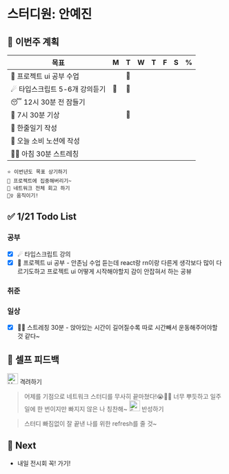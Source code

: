 # 스터디원: 안예진

## 🚀 이번주 계획
 
| 목표                            | M   | T   | W   | T   | F   | S   | %   |
| ------------------------------- | --- | --- | --- | --- | --- | --- | --- |
| 🌲 프로젝트 ui 공부 수업        |    |  🍓  |    |    |    |    |  |
| ☄ 타입스크립트 5-6개 강의듣기  | 🍓  |  🍓  |    |   |    |    |  |
| 😴 12시 30분 전 잠들기          |   |   |   |    |    |   | |
| 📌 7시 30분 기상                |   | 🍓  |    |   |    |    |   |
| 🎀 한줄일기 작성                |   |   |   |   |    |    |   |
| 💸 오늘 소비 노션에 작성        |   |   |   |   |    |    |   |
| 🤸‍♀️ 아침 30분 스트레칭           |   |   |   |   |    |    |   |


```text
⭐ 이번년도 목표 상기하기
📌 프로젝트에 집중해버리기~
📌 네트워크 전체 회고 하기
🤸‍♀️ 움직이기!

```

## ✅ 1/21 Todo List

### 공부
- [x] ☄ 타입스크립트 강의 
- [x] 🌲 프로젝트 ui 공부 - 안존님 수업 듣는데 react랑 rn이랑
다른게 생각보다 많이 다르기도하고 프로젝트 ui 어떻게 시작해야할지 감이 안잡혀서 하는 공뷰

### 취준

### 일상
- [x] 🤹‍♀️ 스트레칭 30분 - 앉아있는 시간이 길어질수록 따로 시간빼서 운동해주어야할 것 같다~

## 🎉 셀프 피드백

<img src="https://raw.githubusercontent.com/Tarikul-Islam-Anik/Animated-Fluent-Emojis/master/Emojis/Smilies/Hugging%20Face.png" alt="Hugging Face" width="25" height="25"> 격려하기</img>

>어제를 기점으로 네트워크 스터디를 무사히 끝마쳤다!😭🤸‍♀️ 너무 뿌듯하고 일주일에 한 번이지만 빠지지 않은 나 칭찬해~
<img src="https://raw.githubusercontent.com/Tarikul-Islam-Anik/Animated-Fluent-Emojis/master/Emojis/Smilies/Face%20with%20Monocle.png" alt="Face with Monocle" width="25" height="25"> 반성하기</img>

> 스터디 빠짐없이 잘 끝낸 나를 위한 refresh를 줄 것~
## 🌱 Next
- 내일 전시회 꼭! 가기!
